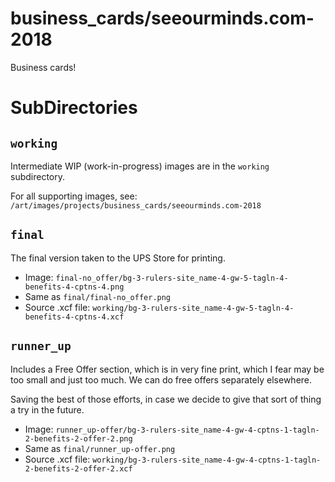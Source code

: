 
# business_cards/seeourminds.com-2018

Business cards!

# SubDirectories

## `working`

Intermediate WIP (work-in-progress) images are in the `working` subdirectory.

For all supporting images, see: `/art/images/projects/business_cards/seeourminds.com-2018`

## `final`

The final version taken to the UPS Store for printing.

- Image: `final-no_offer/bg-3-rulers-site_name-4-gw-5-tagln-4-benefits-4-cptns-4.png`
- Same as `final/final-no_offer.png`
- Source .xcf file: `working/bg-3-rulers-site_name-4-gw-5-tagln-4-benefits-4-cptns-4.xcf`

## `runner_up`

Includes a Free Offer section, which is in very fine print, which I fear may be too small and just too much.
We can do free offers separately elsewhere.

Saving the best of those efforts, in case we decide to give that sort of thing a try in the future.

- Image: `runner_up-offer/bg-3-rulers-site_name-4-gw-4-cptns-1-tagln-2-benefits-2-offer-2.png`
- Same as `final/runner_up-offer.png`
- Source .xcf file: `working/bg-3-rulers-site_name-4-gw-4-cptns-1-tagln-2-benefits-2-offer-2.xcf`


